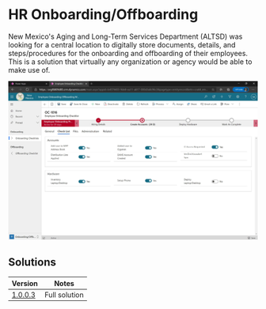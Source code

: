 # HR Onboarding/Offboarding
New Mexico's Aging and Long-Term Services Department (ALTSD) was looking for a central location to digitally store documents, details, and steps/procedures for the onboarding and offboarding of their employees. This is a solution that virtually any organization or agency would be able to make use of.

![img2](./images/2.JPG)

## Solutions
|Version|Notes|
|-|-|
|[1.0.0.3](./solutions/HROnboardingOffboarding_1_0_0_3.zip)|Full solution|